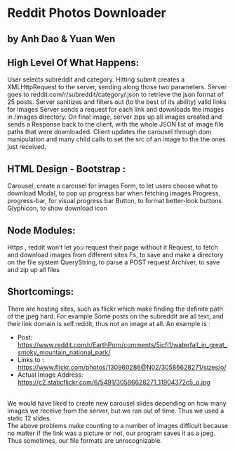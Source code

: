 Reddit Photos Downloader
===
by Anh Dao & Yuan Wen
---


<h2>High Level Of What Happens:</h2>
User selects subreddit and category.
Hitting submit creates a XMLHttpRequest to the server, sending along those two parameters. 
Server goes to reddit.com/r/subreddit/category/.json to retrieve the json format of 25 posts.
Server sanitizes and filters out (to the best of its ability) valid links for images
Server sends a request for each link and downloads the images in /images directory. 
On final image, server zips up all images created and sends a Response back to the client, with the whole JSON list of image file paths that were downloaded. 
Client updates the carousel through dom manipulation and many child calls to set the src of an image to the the ones just received.


<h2>HTML Design - Bootstrap :</h2>
Carousel, create a carousel for images
Form, to let users choose what to download
Modal, to pop up progress bar when fetching images
Progress, progress-bar, for visual progress bar 
Button, to format better-look buttons
Glyphicon, to show download icon


<h2>Node Modules:</h2>
Https , reddit won’t let you request their page without it
Request, to fetch and download images from different sites
Fs, to save and make a directory on the file system
QueryString, to parse a POST request
Archiver, to save and zip up all files 



<h2>Shortcomings:</h2>
There are hosting sites, such as flickr which make finding the definite path of the jpeg hard. For example
Some posts on the subreddit are all text, and their link domain is self.reddit, thus not an image at all. An example is : 
<ul>
	<li>Post: <a href="https://www.reddit.com/r/EarthPorn/comments/5icfi1/waterfall_in_great_smoky_mountain_national_park/">https://www.reddit.com/r/EarthPorn/comments/5icfi1/waterfall_in_great_smoky_mountain_national_park/</a> </li>
	<li>Links to :
    <a href="https://www.flickr.com/photos/130960286@N02/30586628271/sizes/o/"> https://www.flickr.com/photos/130960286@N02/30586628271/sizes/o/ </a> </li>
	<li>Actual Image Address:
    <a href=" https://c2.staticflickr.com/6/5491/30586628271_11904372c5_o.jpg"> https://c2.staticflickr.com/6/5491/30586628271_11904372c5_o.jpg</a> </li>
</ul>
<br>We would have liked to create new carousel slides depending on how many images we receive from the server, but we ran out of time. Thus we used a static 12 slides.
<br>The above problems make counting to a number of images difficult because no matter if the link was a picture or not, our program saves it as a jpeg. Thus sometimes, our file formats are unrecognizable.


</body>
</html>
